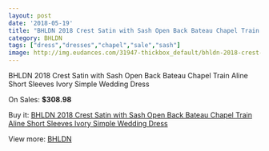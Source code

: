 ```yaml
---
layout: post
date: '2018-05-19'
title: "BHLDN 2018 Crest Satin with Sash Open Back Bateau Chapel Train Aline Short Sleeves Ivory Simple Wedding Dress"
category: BHLDN
tags: ["dress","dresses","chapel","sale","sash"]
image: http://img.eudances.com/31947-thickbox_default/bhldn-2018-crest-satin-with-sash-open-back-bateau-chapel-train-aline-short-sleeves-ivory-simple-wedding-dress.jpg
---
```

BHLDN 2018 Crest Satin with Sash Open Back Bateau Chapel Train Aline Short Sleeves Ivory Simple Wedding Dress

On Sales: **$308.98**
<a href="https://www.eudances.com/en/bhldn/9963-bhldn-2018-crest-satin-with-sash-open-back-bateau-chapel-train-aline-short-sleeves-ivory-simple-wedding-dress.html"><amp-img layout="responsive" width="600" height="600" src="//img.eudances.com/31947-thickbox_default/bhldn-2018-crest-satin-with-sash-open-back-bateau-chapel-train-aline-short-sleeves-ivory-simple-wedding-dress.jpg" alt="BHLDN 2018 Crest Satin with Sash Open Back Bateau Chapel Train Aline Short Sleeves Ivory Simple Wedding Dress 0" /></a>
<a href="https://www.eudances.com/en/bhldn/9963-bhldn-2018-crest-satin-with-sash-open-back-bateau-chapel-train-aline-short-sleeves-ivory-simple-wedding-dress.html"><amp-img layout="responsive" width="600" height="600" src="//img.eudances.com/31954-thickbox_default/bhldn-2018-crest-satin-with-sash-open-back-bateau-chapel-train-aline-short-sleeves-ivory-simple-wedding-dress.jpg" alt="BHLDN 2018 Crest Satin with Sash Open Back Bateau Chapel Train Aline Short Sleeves Ivory Simple Wedding Dress 1" /></a>
<a href="https://www.eudances.com/en/bhldn/9963-bhldn-2018-crest-satin-with-sash-open-back-bateau-chapel-train-aline-short-sleeves-ivory-simple-wedding-dress.html"><amp-img layout="responsive" width="600" height="600" src="//img.eudances.com/31953-thickbox_default/bhldn-2018-crest-satin-with-sash-open-back-bateau-chapel-train-aline-short-sleeves-ivory-simple-wedding-dress.jpg" alt="BHLDN 2018 Crest Satin with Sash Open Back Bateau Chapel Train Aline Short Sleeves Ivory Simple Wedding Dress 2" /></a>
<a href="https://www.eudances.com/en/bhldn/9963-bhldn-2018-crest-satin-with-sash-open-back-bateau-chapel-train-aline-short-sleeves-ivory-simple-wedding-dress.html"><amp-img layout="responsive" width="600" height="600" src="//img.eudances.com/31952-thickbox_default/bhldn-2018-crest-satin-with-sash-open-back-bateau-chapel-train-aline-short-sleeves-ivory-simple-wedding-dress.jpg" alt="BHLDN 2018 Crest Satin with Sash Open Back Bateau Chapel Train Aline Short Sleeves Ivory Simple Wedding Dress 3" /></a>
<a href="https://www.eudances.com/en/bhldn/9963-bhldn-2018-crest-satin-with-sash-open-back-bateau-chapel-train-aline-short-sleeves-ivory-simple-wedding-dress.html"><amp-img layout="responsive" width="600" height="600" src="//img.eudances.com/31951-thickbox_default/bhldn-2018-crest-satin-with-sash-open-back-bateau-chapel-train-aline-short-sleeves-ivory-simple-wedding-dress.jpg" alt="BHLDN 2018 Crest Satin with Sash Open Back Bateau Chapel Train Aline Short Sleeves Ivory Simple Wedding Dress 4" /></a>
<a href="https://www.eudances.com/en/bhldn/9963-bhldn-2018-crest-satin-with-sash-open-back-bateau-chapel-train-aline-short-sleeves-ivory-simple-wedding-dress.html"><amp-img layout="responsive" width="600" height="600" src="//img.eudances.com/31950-thickbox_default/bhldn-2018-crest-satin-with-sash-open-back-bateau-chapel-train-aline-short-sleeves-ivory-simple-wedding-dress.jpg" alt="BHLDN 2018 Crest Satin with Sash Open Back Bateau Chapel Train Aline Short Sleeves Ivory Simple Wedding Dress 5" /></a>
<a href="https://www.eudances.com/en/bhldn/9963-bhldn-2018-crest-satin-with-sash-open-back-bateau-chapel-train-aline-short-sleeves-ivory-simple-wedding-dress.html"><amp-img layout="responsive" width="600" height="600" src="//img.eudances.com/31949-thickbox_default/bhldn-2018-crest-satin-with-sash-open-back-bateau-chapel-train-aline-short-sleeves-ivory-simple-wedding-dress.jpg" alt="BHLDN 2018 Crest Satin with Sash Open Back Bateau Chapel Train Aline Short Sleeves Ivory Simple Wedding Dress 6" /></a>
<a href="https://www.eudances.com/en/bhldn/9963-bhldn-2018-crest-satin-with-sash-open-back-bateau-chapel-train-aline-short-sleeves-ivory-simple-wedding-dress.html"><amp-img layout="responsive" width="600" height="600" src="//img.eudances.com/31948-thickbox_default/bhldn-2018-crest-satin-with-sash-open-back-bateau-chapel-train-aline-short-sleeves-ivory-simple-wedding-dress.jpg" alt="BHLDN 2018 Crest Satin with Sash Open Back Bateau Chapel Train Aline Short Sleeves Ivory Simple Wedding Dress 7" /></a>

Buy it: [BHLDN 2018 Crest Satin with Sash Open Back Bateau Chapel Train Aline Short Sleeves Ivory Simple Wedding Dress](https://www.eudances.com/en/bhldn/9963-bhldn-2018-crest-satin-with-sash-open-back-bateau-chapel-train-aline-short-sleeves-ivory-simple-wedding-dress.html "BHLDN 2018 Crest Satin with Sash Open Back Bateau Chapel Train Aline Short Sleeves Ivory Simple Wedding Dress")

View more: [BHLDN](https://www.eudances.com/en/124-bhldn "BHLDN")
